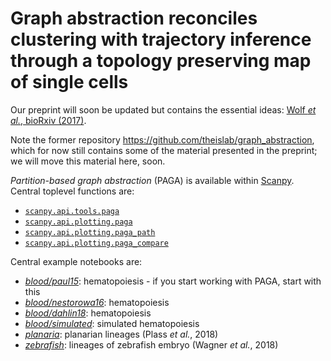 # Graph abstraction reconciles clustering with trajectory inference through a topology preserving map of single cells

Our preprint will soon be updated but contains the essential ideas: [Wolf *et al.*, bioRxiv (2017)](https://doi.org/10.1101/208819).

Note the former repository https://github.com/theislab/graph_abstraction, which for now still contains some of the material presented in the preprint; we will move this material here, soon.

*Partition-based graph abstraction* (PAGA) is available within
[Scanpy](https://scanpy.readthedocs.io). Central toplevel functions are:
* [`scanpy.api.tools.paga`](https://scanpy.readthedocs.io/en/latest/api/scanpy.api.tl.paga.html)
* [`scanpy.api.plotting.paga`](https://scanpy.readthedocs.io/en/latest/api/scanpy.api.pl.paga.html)
* [`scanpy.api.plotting.paga_path`](https://scanpy.readthedocs.io/en/latest/api/scanpy.api.pl.paga_path.html)
* [`scanpy.api.plotting.paga_compare`](https://scanpy.readthedocs.io/en/latest/api/scanpy.api.pl.paga_compare.html)

Central example notebooks are:

* [*blood/paul15*](https://nbviewer.jupyter.org/github/theislab/paga/blob/master/blood/paul15/paul15.ipynb): hematopoiesis - if you start working with PAGA, start with this
* [*blood/nestorowa16*](https://nbviewer.jupyter.org/github/theislab/paga/blob/master/blood/nestorowa16/nestorowa16.ipynb): hematopoiesis
* [*blood/dahlin18*](https://nbviewer.jupyter.org/github/theislab/paga/blob/master/blood/dahlin18/dahlin18.ipynb): hematopoiesis
* [*blood/simulated*](https://nbviewer.jupyter.org/github/theislab/paga/blob/master/blood/simulated/simulated.ipynb): simulated hematopoiesis
* [*planaria*](https://nbviewer.jupyter.org/github/theislab/paga/blob/master/planaria/planaria.ipynb): planarian lineages (Plass *et al.*, 2018)
* [*zebrafish*](https://nbviewer.jupyter.org/github/theislab/paga/blob/master/zebrafish/zebrafish.ipynb): lineages of zebrafish embryo (Wagner *et al.*, 2018)


